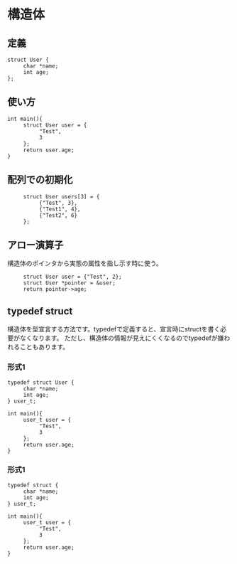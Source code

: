 # 構造体

## 定義

```
struct User {
     char *name;
     int age;
};
```

## 使い方

```
int main(){
     struct User user = {
          "Test",
          3
     };
     return user.age;
}
```
## 配列での初期化

```
     struct User users[3] = {
          {"Test", 3},
          {"Test1", 4},
          {"Test2", 6}
     };

```

## アロー演算子

構造体のポインタから実態の属性を指し示す時に使う。

```
     struct User user = {"Test", 2};
     struct User *pointer = &user;
     return pointer->age;

```

## typedef struct

構造体を型宣言する方法です。typedefで定義すると、宣言時にstructを書く必要がなくなります。
ただし、構造体の情報が見えにくくなるのでtypedefが嫌われることもあります。


### 形式1

```
typedef struct User {
     char *name;
     int age;
} user_t;

int main(){
     user_t user = {
          "Test",
          3
     };
     return user.age;
}

```
### 形式1

```
typedef struct {
     char *name;
     int age;
} user_t;

int main(){
     user_t user = {
          "Test",
          3
     };
     return user.age;
}

```
